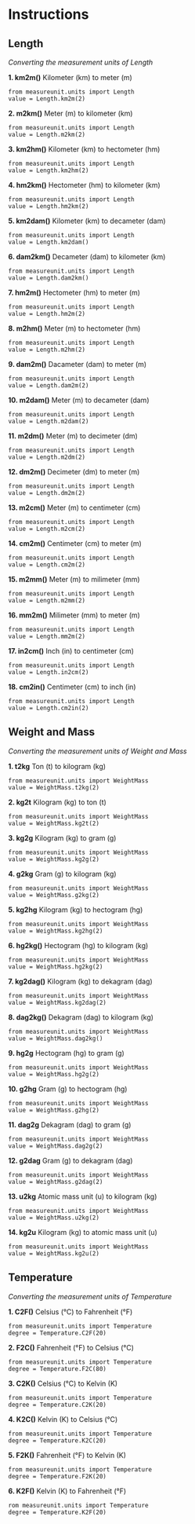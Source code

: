 # Instructions

## Length

*Converting the measurement units of Length*

**1. km2m()**
Kilometer (km) to meter (m) <br>
```
from measureunit.units import Length
value = Length.km2m(2)
```

**2. m2km()**
Meter (m) to kilometer (km) <br>
```
from measureunit.units import Length
value = Length.m2km(2)
```

**3. km2hm()**
Kilometer (km) to hectometer (hm) <br>
```
from measureunit.units import Length
value = Length.km2hm(2)
```

**4. hm2km()**
Hectometer (hm) to kilometer (km) <br>
```
from measureunit.units import Length
value = Length.hm2km(2)
```

**5. km2dam()**
Kilometer (km) to decameter (dam) <br>
```
from measureunit.units import Length
value = Length.km2dam()
```

**6. dam2km()**
Decameter (dam) to kilometer (km) <br>
```
from measureunit.units import Length
value = Length.dam2km()
```

**7. hm2m()**
Hectometer (hm) to meter (m) <br>
```
from measureunit.units import Length
value = Length.hm2m(2)
```

**8. m2hm()**
Meter (m) to hectometer (hm) <br>
```
from measureunit.units import Length
value = Length.m2hm(2)
```

**9. dam2m()**
Dacameter (dam) to meter (m) <br>
```
from measureunit.units import Length
value = Length.dam2m(2)
```

**10. m2dam()**
Meter (m) to decameter (dam) <br>
```
from measureunit.units import Length
value = Length.m2dam(2)
```

**11. m2dm()**
Meter (m) to decimeter (dm) <br>
```
from measureunit.units import Length
value = Length.m2dm(2)
```

**12. dm2m()**
Decimeter (dm) to meter (m) <br>
```
from measureunit.units import Length
value = Length.dm2m(2)
``` 

**13. m2cm()**
Meter (m) to centimeter (cm) <br>
```
from measureunit.units import Length
value = Length.m2cm(2)
```

**14. cm2m()**
Centimeter (cm) to meter (m) <br>
```
from measureunit.units import Length
value = Length.cm2m(2)
```

**15. m2mm()**
Meter (m) to milimeter (mm) <br>
```
from measureunit.units import Length
value = Length.m2mm(2)
```

**16. mm2m()**
Milimeter (mm) to meter (m) <br>
```
from measureunit.units import Length
value = Length.mm2m(2)
```

**17. in2cm()**
Inch (in) to centimeter (cm) <br>
```
from measureunit.units import Length
value = Length.in2cm(2)
```

**18. cm2in()**
Centimeter (cm) to inch (in) <br>
```
from measureunit.units import Length
value = Length.cm2in(2)
```

## Weight and Mass

*Converting the measurement units of Weight and Mass*

**1. t2kg**
Ton (t) to kilogram (kg) <br>
```
from measureunit.units import WeightMass
value = WeightMass.t2kg(2)
```
**2. kg2t**
Kilogram (kg) to ton (t) <br>
```
from measureunit.units import WeightMass
value = WeightMass.kg2t(2)
```

**3. kg2g**
Kilogram (kg) to gram (g) <br>
```
from measureunit.units import WeightMass
value = WeightMass.kg2g(2)
```

**4. g2kg**
Gram (g) to kilogram (kg) <br>
```
from measureunit.units import WeightMass
value = WeightMass.g2kg(2)
```

**5. kg2hg**
Kilogram (kg) to hectogram (hg) <br>
```
from measureunit.units import WeightMass
value = WeightMass.kg2hg(2)
```

**6. hg2kg()**
Hectogram (hg) to kilogram (kg) <br>
```
from measureunit.units import WeightMass
value = WeightMass.hg2kg(2)
```

**7. kg2dag()**
Kilogram (kg) to dekagram (dag) <br>
```
from measureunit.units import WeightMass
value = WeightMass.kg2dag(2)
```

**8. dag2kg()**
Dekagram (dag) to kilogram (kg) <br>
```
from measureunit.units import WeightMass
value = WeightMass.dag2kg()
```

**9. hg2g**
Hectogram (hg) to gram (g) <br>
```
from measureunit.units import WeightMass
value = WeightMass.hg2g(2)
```

**10. g2hg**
Gram (g) to hectogram (hg) <br>
```
from measureunit.units import WeightMass
value = WeightMass.g2hg(2)
```

**11. dag2g**
Dekagram (dag) to gram (g) <br>
```
from measureunit.units import WeightMass
value = WeightMass.dag2g(2)
```

**12. g2dag**
Gram (g) to dekagram (dag) <br>
```
from measureunit.units import WeightMass
value = WeightMass.g2dag(2)
```

**13. u2kg**
Atomic mass unit (u) to kilogram (kg) <br>
```
from measureunit.units import WeightMass
value = WeightMass.u2kg(2)
```

**14. kg2u**
Kilogram (kg) to atomic mass unit (u) <br>
```
from measureunit.units import WeightMass
value = WeightMass.kg2u(2)
```

## Temperature

*Converting the measurement units of Temperature*

**1. C2F()**
Celsius (°C) to Fahrenheit (°F) <br>
```
from measureunit.units import Temperature
degree = Temperature.C2F(20)
```

**2. F2C()**
Fahrenheit (°F) to Celsius (°C) <br>
```
from measureunit.units import Temperature
degree = Temperature.F2C(80)
```

**3. C2K()**
Celsius (°C) to Kelvin (K) <br>
```
from measureunit.units import Temperature
degree = Temperature.C2K(20)
```

**4. K2C()**
Kelvin (K) to Celsius (°C) <br>
```
from measureunit.units import Temperature
degree = Temperature.K2C(20)
```

**5. F2K()**
Fahrenheit (°F) to Kelvin (K) <br>
```
from measureunit.units import Temperature
degree = Temperature.F2K(20)
```

**6. K2F()**
Kelvin (K) to Fahrenheit (°F) <br>
```
rom measureunit.units import Temperature
degree = Temperature.K2F(20)
```